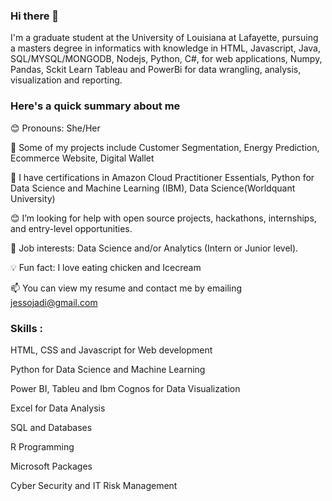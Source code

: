 ### Hi there 👋


I'm a graduate student at the University of Louisiana at Lafayette, pursuing a masters degree in informatics  with knowledge in HTML, Javascript, Java, SQL/MYSQL/MONGODB, Nodejs, Python, C#,  for web applications, Numpy, Pandas, Sckit Learn Tableau and PowerBi for data wrangling,  analysis, visualization  and reporting. 



### Here's a quick summary about me

😊 Pronouns: She/Her

📔 Some of my projects include Customer Segmentation, Energy Prediction, Ecommerce Website, Digital Wallet

💬 I have certifications in Amazon Cloud Practitioner Essentials, Python for Data Science and Machine Learning (IBM), Data Science(Worldquant University)

😊 I’m looking for help with open source projects, hackathons, internships, and entry-level opportunities.

💼 Job interests: Data Science and/or Analytics (Intern or Junior level).

💡 Fun fact: I love eating chicken and Icecream

📫 You can view my resume and contact me by emailing jessojadi@gmail.com



### Skills :

HTML, CSS and Javascript for Web development

Python for Data Science and Machine Learning

Power BI, Tableu and Ibm Cognos for Data Visualization

Excel  for Data Analysis

SQL and Databases

R Programming

Microsoft Packages

Cyber Security and IT Risk Management
